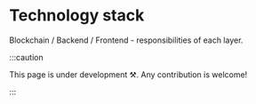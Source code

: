 # Technology stack

Blockchain / Backend / Frontend - responsibilities of each layer.

:::caution

This page is under development ⚒. Any contribution is welcome!

:::
